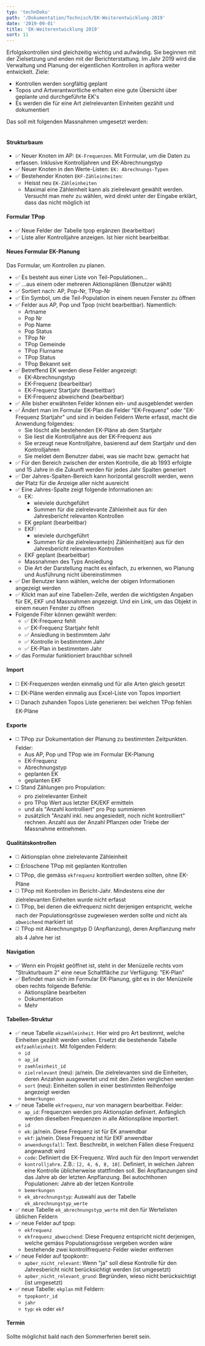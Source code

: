 ```yaml
---
typ: 'technDoku'
path: '/Dokumentation/Technisch/EK-Weiterentwicklung-2019'
date: '2019-09-01'
title: 'EK-Weiterentwicklung 2019'
sort: 11
---
```


Erfolgskontrollen sind gleichzeitig wichtig und aufwändig. Sie beginnen mit der Zielsetzung und enden mit der Berichterstattung. Im Jahr 2019 wird die Verwaltung und Planung der eigentlichen Kontrollen in apflora weiter entwickelt. Ziele:
- Kontrollen werden sorgfältig geplant
- Topos und Artverantwortliche erhalten eine gute Übersicht über geplante und durchgeführte EK's
- Es werden die für eine Art zielrelevanten Einheiten gezählt und dokumentiert

Das soll mit folgenden Massnahmen umgesetzt werden:<br/><br/>

#### Strukturbaum
- :white_check_mark: Neuer Knoten im AP: `EK-Frequenzen`. Mit Formular, um die Daten zu erfassen. Inklusive Kontrolljahren und EK-Abrechnungstyp
- :white_check_mark: Neuer Knoten in den Werte-Listen: `EK: Abrechnungs-Typen`
- :white_check_mark: Bestehender Knoten `EKF-Zähleinheiten`:
  - Heisst neu `EK-Zähleinheiten`
  - Maximal eine Zähleinheit kann als zielrelevant gewählt werden. Versucht man mehr zu wählen, wird direkt unter der Eingabe erklärt, dass das nicht möglich ist 

#### Formular TPop
- :white_check_mark: Neue Felder der Tabelle tpop ergänzen (bearbeitbar)
- :white_check_mark: Liste aller Kontrolljahre anzeigen. Ist hier nicht bearbeitbar.

#### Neues Formular EK-Planung
Das Formular, um Kontrollen zu planen.
- :white_check_mark: Es besteht aus einer Liste von Teil-Populationen...
- :white_check_mark: ...aus einem oder mehreren Aktionsplänen (Benutzer wählt)
- :white_check_mark: Sortiert nach: AP, Pop-Nr, TPop-Nr
- :white_check_mark: Ein Symbol, um die Teil-Population in einem neuen Fenster zu öffnen
- :white_check_mark: Felder aus AP, Pop und Tpop (nicht bearbeitbar). Namentlich:
  - Artname
  - Pop Nr
  - Pop Name
  - Pop Status
  - TPop Nr
  - TPop Gemeinde
  - TPop Flurname
  - TPop Status
  - TPop Bekannt seit
- :white_check_mark: Betreffend EK werden diese Felder angezeigt:
  - EK-Abrechnungstyp
  - EK-Frequenz (bearbeitbar)
  - EK-Frequenz Startjahr (bearbeitbar)
  - EK-Frequenz abweichend (bearbeitbar)
- :white_check_mark: Alle bisher erwähnten Felder können ein- und ausgeblendet werden
- :white_check_mark: Ändert man im Formular EK-Plan die Felder "EK-Frequenz" oder "EK-Frequenz Startjahr" und sind in beiden Feldern Werte erfasst, macht die Anwendung folgendes:
  - Sie löscht alle bestehenden EK-Pläne ab dem Startjahr
  - Sie liest die Kontrolljahre aus der EK-Frequenz aus
  - Sie erzeugt neue Kontrolljahre, basierend auf dem Startjahr und den Kontrolljahren
  - Sie meldet dem Benutzer dabei, was sie macht bzw. gemacht hat
- :white_check_mark: Für den Bereich zwischen der ersten Kontrolle, die ab 1993 erfolgte und 15 Jahre in die Zukunft werden für jedes Jahr Spalten generiert
- :white_check_mark: Der Jahres-Spalten-Bereich kann horizontal gescrollt werden, wenn der Platz für die Anzeige aller nicht ausreicht
- :white_check_mark: Eine Jahres-Spalte zeigt folgende Informationen an:
  - EK:
    - wieviele durchgeführt
    - Summen für die zielrelevante Zähleinheit aus für den Jahresbericht relevanten Kontrollen
  - EK geplant (bearbeitbar)
  - EKF: 
    - wieviele durchgeführt
    - Summen für die zielrelevante(n) Zähleinheit(en) aus für den Jahresbericht relevanten Kontrollen
  - EKF geplant (bearbeitbar)
  - Massnahmen des Typs Ansiedlung
  - Die Art der Darstellung macht es einfach, zu erkennen, wo Planung und Ausführung nicht übereinstimmen
- :white_check_mark: Der Benutzer kann wählen, welche der obigen Informationen angezeigt werden
- :white_check_mark: Klickt man auf eine Tabellen-Zelle, werden die wichtigsten Angaben für EK, EKF und Massnahmen angezeigt. Und ein Link, um das Objekt in einem neuen Fenster zu öffnen
- Folgende Filter können gewählt werden:
  - :white_check_mark: EK-Frequenz fehlt
  - :white_check_mark: EK-Frequenz Startjahr fehlt
  - :white_check_mark: Ansiedlung in bestimmtem Jahr
  - :white_check_mark: Kontrolle in bestimmtem Jahr
  - :white_check_mark: EK-Plan in bestimmtem Jahr
- :white_check_mark: das Formular funktioniert brauchbar schnell

#### Import
- :white_medium_square: EK-Frequenzen werden einmalig und für alle Arten gleich gesetzt
- :white_medium_square: EK-Pläne werden einmalig aus Excel-Liste von Topos importiert
- :white_medium_square: Danach zuhanden Topos Liste generieren: bei welchen TPop fehlen EK-Pläne

#### Exporte
- :white_medium_square: TPop zur Dokumentation der Planung zu bestimmten Zeitpunkten. Felder:
  - Aus AP, Pop und TPop wie im Formular EK-Planung
  - EK-Frequenz
  - Abrechnungstyp
  - geplanten EK
  - geplanten EKF
- :white_medium_square: Stand Zählungen pro Propulation:
  - pro zielrelevanter Einheit
  - pro TPop Wert aus letzter EK/EKF ermitteln
  - und als "Anzahl kontrolliert" pro Pop summieren
  - zusätzlich "Anzahl inkl. neu angesiedelt, noch nicht kontrolliert" rechnen. Anzahl aus der Anzahl Pflanzen oder Triebe der Massnahme entnehmen.

#### Qualitätskontrollen
- :white_medium_square: Aktionsplan ohne zielrelevante Zähleinheit
- :white_medium_square: Erloschene TPop mit geplanten Kontrollen
- :white_medium_square: TPop, die gemäss `ekfrequenz` kontrolliert werden sollten, ohne EK-Pläne
- :white_medium_square: TPop mit Kontrollen im Bericht-Jahr. Mindestens eine der zielrelevanten Einheiten wurde nicht erfasst
- :white_medium_square: TPop, bei denen die ekfrequenz nicht derjenigen entspricht, welche nach der Populationsgrösse zugewiesen werden sollte und nicht als `abweichend` markiert ist
- :white_medium_square: TPop mit Abrechnungstyp D (Anpflanzung), deren Anpflanzung mehr als 4 Jahre her ist

#### Navigation
- :white_check_mark: Wenn ein Projekt geöffnet ist, steht in der Menüzeile rechts vom "Strukturbaum 2" eine neue Schaltfläche zur Verfügung: "EK-Plan"
- :white_check_mark: Befindet man sich im Formular EK-Planung, gibt es in der Menüzeile oben rechts folgende Befehle:
  - Aktionspläne bearbeiten
  - Dokumentation
  - Mehr

#### Tabellen-Struktur
- :white_check_mark: neue Tabelle `ekzaehleinheit`. Hier wird pro Art bestimmt, welche Einheiten gezählt werden sollen. Ersetzt die bestehende Tabelle `ekfzaehleinheit`. Mit folgenden Feldern:
  - `id`
  - `ap_id`
  - `zaehleinheit_id`
  - `zielrelevant` (neu): ja/nein. Die zielrelevanten sind die Einheiten, deren Anzahlen ausgewertet und mit den Zielen verglichen werden
  - `sort` (neu): Einheiten sollen in einer bestimmten Reihenfolge angezeigt werden
  - `bemerkungen`
- :white_check_mark: neue Tabelle `ekfrequenz`, nur von managern bearbeitbar. Felder:
  - `ap_id`: Frequenzen werden pro Aktionsplan definiert. Anfänglich werden dieselben Frequenzen in alle Aktionspläne importiert.
  - `id`
  - `ek`: ja/nein. Diese Frequenz ist für EK anwendbar
  - `ekf`: ja/nein. Diese Frequenz ist für EKF anwendbar
  - `anwendungsfall`: Text. Beschreibt, in welchen Fällen diese Frequenz angewandt wird
  - `code`: Definiert die EK-Frequenz. Wird auch für den Import verwendet
  - `kontrolljahre`. Z.B.: `[2, 4, 6, 8, 10]`. Definiert, in welchen Jahren eine Kontrolle üblicherweise stattfinden soll. Bei Anpflanzungen sind das Jahre ab der letzten Anpflanzung. Bei autochthonen Populationen: Jahre ab der letzen Kontrolle
  - `bemerkungen`
  - `ek_abrechnungstyp`: Auswahl aus der Tabelle `ek_abrechnungstyp_werte`
- :white_check_mark: neue Tabelle `ek_abrechnungstyp_werte` mit den für Wertelisten üblichen Feldern
- :white_check_mark: neue Felder auf tpop:
  - `ekfrequenz`
  - `ekfrequenz_abweichend`: Diese Frequenz entspricht nicht derjenigen, welche gemäss Populationsgrösse vergeben worden wäre
  - bestehende zwei kontrollfrequenz-Felder wieder entfernen
- :white_check_mark: neue Felder auf tpopkontr:
  - `apber_nicht_relevant`: Wenn "ja" soll diese Kontrolle für den Jahresbericht nicht berücksichtigt werden (ist umgesetzt)
  - `apber_nicht_relevant_grund`: Begründen, wieso nicht berücksichtigt (ist umgesetzt)
- :white_check_mark: neue Tabelle: `ekplan` mit Feldern:
  - `tpopkontr_id`
  - `jahr`
  - `typ`: `ek` oder `ekf`

#### Termin
Sollte möglichst bald nach den Sommerferien bereit sein.
